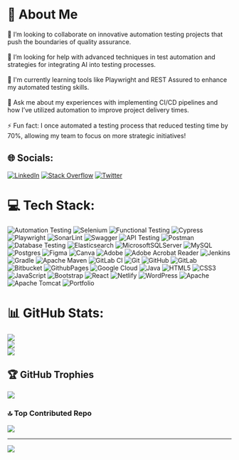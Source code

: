 # 💫 About Me
👯 I’m looking to collaborate on innovative automation testing projects that push the boundaries of quality assurance.<br><br>🤝 I’m looking for help with advanced techniques in test automation and strategies for integrating AI into testing processes.<br><br>🌱 I'm currently learning tools like Playwright and REST Assured to enhance my automated testing skills.<br><br>💬 Ask me about my experiences with implementing CI/CD pipelines and how I’ve utilized automation to improve project delivery times.<br><br>⚡ Fun fact: I once automated a testing process that reduced testing time by 70%, allowing my team to focus on more strategic initiatives!

## 🌐 Socials:
[![LinkedIn](https://img.shields.io/badge/LinkedIn-%230077B5.svg?logo=linkedin&logoColor=white)](https://www.linkedin.com/in/masumrazait1526/) [![Stack Overflow](https://img.shields.io/badge/-Stackoverflow-FE7A16?logo=stack-overflow&logoColor=white)](https://stackoverflow.com/users/12569370/masum-raza) [![Twitter](https://img.shields.io/badge/X-black.svg?logo=X&logoColor=white)](https://x.com/masum_raza_) 

# 💻 Tech Stack:
![Automation Testing](https://img.shields.io/badge/Automation%20Testing-%2333B5E3.svg?style=for-the-badge&logo=robot&logoColor=white) ![Selenium](https://img.shields.io/badge/selenium-%23C33A31.svg?style=for-the-badge&logo=selenium&logoColor=white) ![Functional Testing](https://img.shields.io/badge/Functional%20Testing-%23FF5733.svg?style=for-the-badge&logo=testing&logoColor=white) ![Cypress](https://img.shields.io/badge/cypress-%2338B2B9.svg?style=for-the-badge&logo=cypress&logoColor=white) ![Playwright](https://img.shields.io/badge/-Playwright-%232F80ED?style=for-the-badge&logo=playwright&logoColor=white) ![SonarLint](https://img.shields.io/badge/SonarLint-CB2029?style=for-the-badge&logo=SONARLINT&logoColor=white) ![Swagger](https://img.shields.io/badge/-Swagger-%23Clojure?style=for-the-badge&logo=swagger&logoColor=white) ![API Testing](https://img.shields.io/badge/API%20Testing-%2344C7F4.svg?style=for-the-badge&logo=postman&logoColor=white) ![Postman](https://img.shields.io/badge/Postman-FF6C37?style=for-the-badge&logo=postman&logoColor=white) ![Database Testing](https://img.shields.io/badge/Database%20Testing-%23008000.svg?style=for-the-badge&logo=sqlite&logoColor=white) ![Elasticsearch](https://img.shields.io/badge/elasticsearch-%230377CC.svg?style=for-the-badge&logo=elasticsearch&logoColor=white) ![MicrosoftSQLServer](https://img.shields.io/badge/Microsoft%20SQL%20Server-CC2927?style=for-the-badge&logo=microsoft%20sql%20server&logoColor=white) ![MySQL](https://img.shields.io/badge/mysql-4479A1.svg?style=for-the-badge&logo=mysql&logoColor=white) ![Postgres](https://img.shields.io/badge/postgres-%23316192.svg?style=for-the-badge&logo=postgresql&logoColor=white) ![Figma](https://img.shields.io/badge/Figma-%23F24E1E.svg?style=for-the-badge&logo=figma&logoColor=white) ![Canva](https://img.shields.io/badge/Canva-%2300C4CC.svg?style=for-the-badge&logo=Canva&logoColor=white) ![Adobe](https://img.shields.io/badge/adobe-%23FF0000.svg?style=for-the-badge&logo=adobe&logoColor=white) ![Adobe Acrobat Reader](https://img.shields.io/badge/Adobe%20Acrobat%20Reader-EC1C24.svg?style=for-the-badge&logo=Adobe%20Acrobat%20Reader&logoColor=white) ![Jenkins](https://img.shields.io/badge/jenkins-%232C5263.svg?style=for-the-badge&logo=jenkins&logoColor=white) ![Gradle](https://img.shields.io/badge/Gradle-02303A.svg?style=for-the-badge&logo=Gradle&logoColor=white) ![Apache Maven](https://img.shields.io/badge/Apache%20Maven-C71A36?style=for-the-badge&logo=Apache%20Maven&logoColor=white) ![GitLab CI](https://img.shields.io/badge/gitlab%20CI-%23181717.svg?style=for-the-badge&logo=gitlab&logoColor=white) ![Git](https://img.shields.io/badge/git-%23F05033.svg?style=for-the-badge&logo=git&logoColor=white) ![GitHub](https://img.shields.io/badge/github-%23121011.svg?style=for-the-badge&logo=github&logoColor=white) ![GitLab](https://img.shields.io/badge/gitlab-%23181717.svg?style=for-the-badge&logo=gitlab&logoColor=white) ![Bitbucket](https://img.shields.io/badge/bitbucket-%230047B3.svg?style=for-the-badge&logo=bitbucket&logoColor=white) ![GithubPages](https://img.shields.io/badge/github%20pages-121013?style=for-the-badge&logo=github&logoColor=white) ![Google Cloud](https://img.shields.io/badge/GoogleCloud-%234285F4.svg?style=for-the-badge&logo=google-cloud&logoColor=white) ![Java](https://img.shields.io/badge/java-%23ED8B00.svg?style=for-the-badge&logo=openjdk&logoColor=white) ![HTML5](https://img.shields.io/badge/html5-%23E34F26.svg?style=for-the-badge&logo=html5&logoColor=white) ![CSS3](https://img.shields.io/badge/css3-%231572B6.svg?style=for-the-badge&logo=css3&logoColor=white) ![JavaScript](https://img.shields.io/badge/javascript-%23323330.svg?style=for-the-badge&logo=javascript&logoColor=%23F7DF1E) ![Bootstrap](https://img.shields.io/badge/bootstrap-%238511FA.svg?style=for-the-badge&logo=bootstrap&logoColor=white) ![React](https://img.shields.io/badge/react-%2320232a.svg?style=for-the-badge&logo=react&logoColor=%2361DAFB) ![Netlify](https://img.shields.io/badge/netlify-%23000000.svg?style=for-the-badge&logo=netlify&logoColor=#00C7B7) ![WordPress](https://img.shields.io/badge/WordPress-%23117AC9.svg?style=for-the-badge&logo=WordPress&logoColor=white) ![Apache](https://img.shields.io/badge/apache-%23D42029.svg?style=for-the-badge&logo=apache&logoColor=white) ![Apache Tomcat](https://img.shields.io/badge/apache%20tomcat-%23F8DC75.svg?style=for-the-badge&logo=apache-tomcat&logoColor=black) ![Portfolio](https://img.shields.io/badge/Portfolio-%23000000.svg?style=for-the-badge&logo=firefox&logoColor=#FF7139)


# 📊 GitHub Stats:
![](https://github-readme-stats.vercel.app/api?username=masumrazait&theme=default_repocard&hide_border=false&include_all_commits=true&count_private=true&card_width=900)<br/>
![](https://github-readme-streak-stats.herokuapp.com/?user=masumrazait&theme=default_repocard&hide_border=false&card_width=900)<br/>
![](https://github-readme-stats.vercel.app/api/top-langs/?username=masumrazait&theme=default_repocard&hide_border=false&include_all_commits=true&count_private=true&layout=compact&card_width=900)
## 🏆 GitHub Trophies
![](https://github-profile-trophy.vercel.app/?username=masumrazait&theme=neon&no-frame=false&no-bg=false&margin-w=4)

### 🔝 Top Contributed Repo
![](https://github-contributor-stats.vercel.app/api?username=masumrazait&limit=5&theme=default_repocard&combine_all_yearly_contributions=true)

---
[![](https://visitcount.itsvg.in/api?id=masumrazait&icon=2&color=1)](https://visitcount.itsvg.in)
